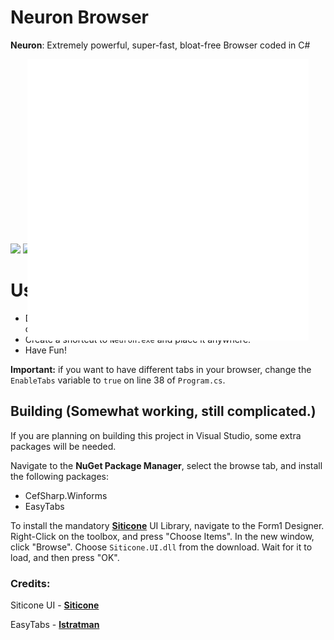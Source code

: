 # Neuron Browser

**Neuron**: Extremely powerful, super-fast, bloat-free Browser coded in C#

<div id="cf" style="position:relative; height:281px; width:450px;  margin:0 auto;">
  <img class="bottom"  src="./NeuronWebdriver/Resources/Icon.png" />
</div>

![](https://img.shields.io/github/v/release/Strayfade/Neuron?style=flat-square)
![](https://img.shields.io/github/commit-activity/m/Strayfade/Neuron?style=flat-square)
![](https://img.shields.io/github/repo-size/Strayfade/Neuron?style=flat-square)
![](https://img.shields.io/github/license/Strayfade/Neuron?style=flat-square)

# Usage:
 - Download latest release and extract it to any folder. Make sure you download the right one for your architecture!
 - Create a shortcut to `Neuron.exe` and place it anywhere.
 - Have Fun!
 
**Important:** if you want to have different tabs in your browser, change the `EnableTabs` variable to `true` on line 38 of `Program.cs`.

## Building (Somewhat working, still complicated.)
If you are planning on building this project in Visual Studio, some extra packages will be needed.

Navigate to the **NuGet Package Manager**, select the browse tab, and install the following packages:
 - CefSharp.Winforms
 - EasyTabs
 
 To install the mandatory [**Siticone**](https://siticoneframework.com) UI Library, navigate to the Form1 Designer. Right-Click on the toolbox, and press "Choose Items". In the new window, click "Browse". Choose `Siticone.UI.dll` from the download. Wait for it to load, and then press "OK".


### Credits:

Siticone UI - [**Siticone**](https://siticoneframework.com)

EasyTabs - [**lstratman**](https://github.com/lstratman/EasyTabs)

